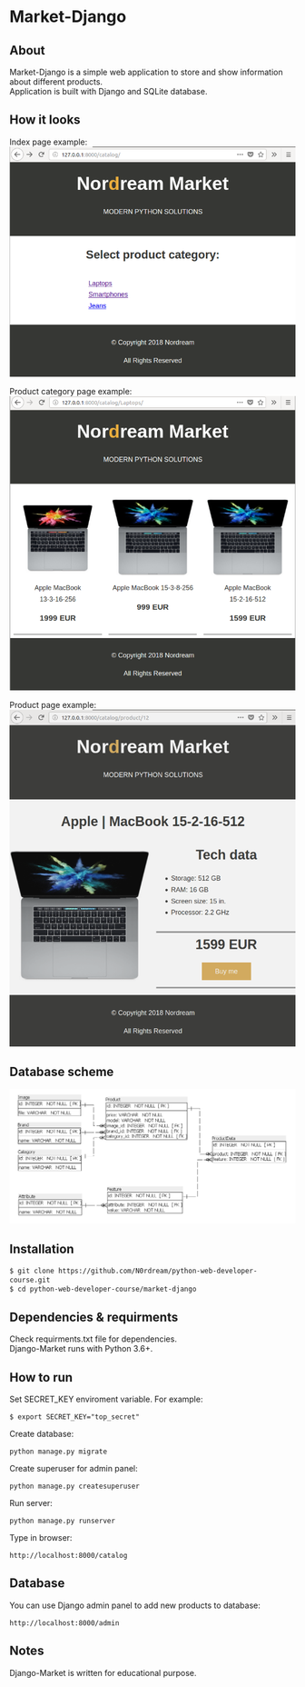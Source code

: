 # Market-Django

About
----------
Market-Django is a simple web application to store and show information about different products.  
Application is built with Django and SQLite database.

How it looks
----------------
Index page example:
![Index page example](/_files/index.png)
  
  
Product category page example:
![Product category page example](/_files/category.png)

Product page example:
![Product page example](/_files/product.png)

Database scheme
--------------------
![Database scheme](/_files/schema.png)

Installation
-----------
```
$ git clone https://github.com/N0rdream/python-web-developer-course.git
$ cd python-web-developer-course/market-django
```

Dependencies & requirments
----------
Check requirments.txt file for dependencies.    
Django-Market runs with Python 3.6+.

How to run
-------------
Set SECRET_KEY enviroment variable. For example:   
```
$ export SECRET_KEY="top_secret"
```
   
Create database: 
```
python manage.py migrate
```
Create superuser for admin panel: 
```
python manage.py createsuperuser
```
Run server: 
```
python manage.py runserver
```
Type in browser:  
```
http://localhost:8000/catalog
```
Database
---------------------
You can use Django admin panel to add new products to database:   
```
http://localhost:8000/admin
```
Notes
-----------
Django-Market is written for educational purpose.